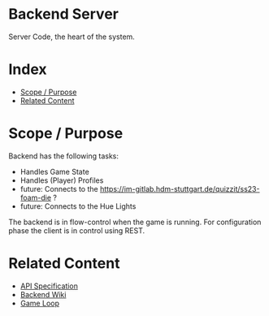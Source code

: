 # Backend Server

Server Code, the heart of the system.

# Index

* [Scope / Purpose](#scope--purpose)
* [Related Content](#related-content)

# Scope / Purpose

Backend has the following tasks:

* Handles Game State
* Handles (Player) Profiles
* future: Connects to the https://im-gitlab.hdm-stuttgart.de/quizzit/ss23-foam-die ?
* future: Connects to the Hue Lights

The backend is in flow-control when the game is running.
For configuration phase the client is in control using REST.

# Related Content

* [API Specification](./spec)
* [Backend Wiki](https://im-gitlab.hdm-stuttgart.de/quizzit/ss23-backend-server/-/wikis/home)
* [Game Loop](https://im-gitlab.hdm-stuttgart.de/quizzit/ss23-backend-server/-/wikis/home)
